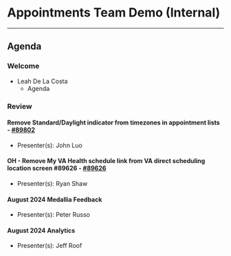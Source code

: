 # Appointments Team Demo (Internal) 

---

## Agenda

### Welcome

- Leah De La Costa
  - Agenda

### Review 

####  Remove Standard/Daylight indicator from timezones in appointment lists - [#89802](https://github.com/department-of-veterans-affairs/va.gov-team/issues/89802) 
  - Presenter(s): John Luo

#### OH - Remove My VA Health schedule link from VA direct scheduling location screen #89626  - [#89626](https://github.com/department-of-veterans-affairs/va.gov-team/issues/89626) 
  - Presenter(s): Ryan Shaw 

#### August 2024 Medallia Feedback 
  - Presenter(s): Peter Russo

#### August 2024 Analytics
  - Presenter(s): Jeff Roof

